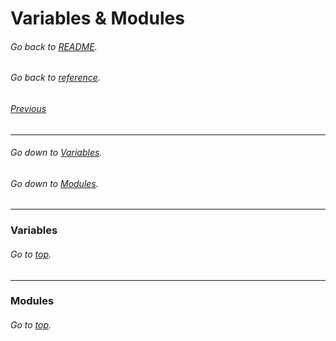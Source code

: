 # Variables & Modules
###### Go back to [README](../../README.md).
###### Go back to [reference](../reference.md).
###### [Previous](structure_syntax_builtins.md)

---

###### Go down to [Variables](#Variables).
###### Go down to [Modules](#Modules).

---

### Variables
###### Go to [top](#variables--modules).

---

### Modules
###### Go to [top](#variables--modules).
